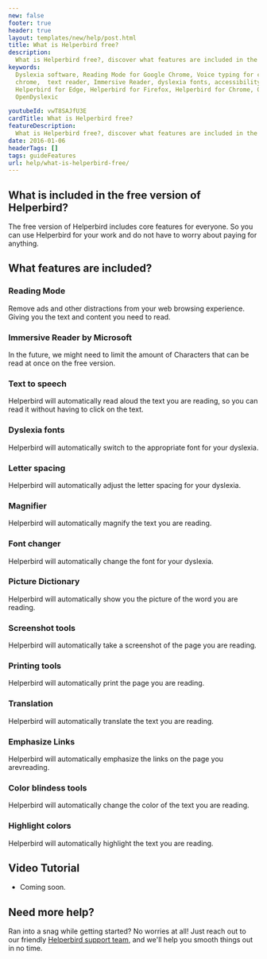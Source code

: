 ```yaml
---
new: false
footer: true
header: true
layout: templates/new/help/post.html
title: What is Helperbird free?
description:
  What is Helperbird free?, discover what features are included in the free version of Helperbird.
keywords:
  Dyslexia software, Reading Mode for Google Chrome, Voice typing for chrome, Text to speech for
  chrome,  text reader, Immersive Reader, dyslexia fonts, accessibility software, dyslexia software,
  Helperbird for Edge, Helperbird for Firefox, Helperbird for Chrome, Opendyslexic for Chrome,
  OpenDyslexic

youtubeId: vwT8SAJfU3E
cardTitle: What is Helperbird free?
featureDescription:
  What is Helperbird free?, discover what features are included in the free version of Helperbird.
date: 2016-01-06
headerTags: []
tags: guideFeatures
url: help/what-is-helperbird-free/
---
```


## What is included in the free version of Helperbird?

The free version of Helperbird includes core features for everyone. So you can use Helperbird for
your work and do not have to worry about paying for anything.

## What features are included?

### Reading Mode
Remove ads and other distractions from your web browsing experience. Giving you the text and content you need to read.

### Immersive Reader by Microsoft
In the future, we might need to limit the amount of Characters  that can be read at once on the free version.

### Text to speech
Helperbird will automatically read aloud the text you are reading, so you can read it without having to click on the text.

### Dyslexia fonts
Helperbird will automatically switch to the appropriate font for your dyslexia.

### Letter spacing
Helperbird will automatically adjust the letter spacing for your dyslexia.

### Magnifier
Helperbird will automatically magnify the text you are reading.

### Font changer
Helperbird will automatically change the font for your dyslexia.

### Picture Dictionary

Helperbird will automatically show you the picture of the word you are reading.

### Screenshot tools
Helperbird will automatically take a screenshot of the page you are reading.

### Printing tools
Helperbird will automatically print the page you are reading.

### Translation
Helperbird will automatically translate the text you are reading.

### Emphasize Links
Helperbird will automatically emphasize the links on the page you arevreading.

### Color blindess tools
Helperbird will automatically change the color of the text you are reading.

### Highlight colors
Helperbird will automatically highlight the text you are reading.


## Video Tutorial

- Coming soon.


## Need more help?

Ran into a snag while getting started? No worries at all! Just reach out to our friendly [Helperbird support team](/support/), and we'll help you smooth things out in no time.

